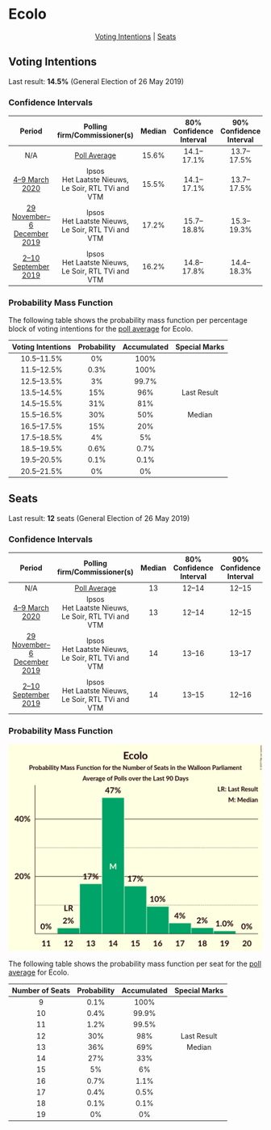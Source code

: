 # Ecolo

<p align="center"><a href="#voting-intentions">Voting Intentions</a> | <a href="#seats">Seats</a></p>

## Voting Intentions

Last result: **14.5%** (General Election of 26 May 2019)

### Confidence Intervals

| Period     | Polling firm/Commissioner(s) | Median | 80% Confidence Interval | 90% Confidence Interval | 95% Confidence Interval | 99% Confidence Interval |
|:----------:|:----------------:|:-----------:|:-----------------------:|:-----------------------:|:-----------------------:|:-----------------------:|
| N/A | [Poll Average](average.html) | 15.6% | 14.1–17.1% | 13.7–17.5% | 13.4–17.9% | 12.7–18.7% |
| [4–9 March 2020](2020-03-09-Ipsos.html) | Ipsos <br> Het Laatste Nieuws, Le Soir, RTL TVi and VTM | 15.5% | 14.1–17.1% | 13.7–17.5% | 13.4–17.9% | 12.7–18.7% |
| [29 November–6 December 2019](2019-12-06-Ipsos.html) | Ipsos <br> Het Laatste Nieuws, Le Soir, RTL TVi and VTM | 17.2% | 15.7–18.8% | 15.3–19.3% | 15.0–19.7% | 14.3–20.5% |
| [2–10 September 2019](2019-09-10-Ipsos.html) | Ipsos <br> Het Laatste Nieuws, Le Soir, RTL TVi and VTM | 16.2% | 14.8–17.8% | 14.4–18.3% | 14.1–18.7% | 13.4–19.4% |

### Probability Mass Function

The following table shows the probability mass function per percentage block of voting intentions for the [poll average](average.html) for Ecolo.

| Voting Intentions | Probability | Accumulated | Special Marks |
|:-----------------:|:-----------:|:-----------:|:-------------:|
| 10.5–11.5% | 0% | 100% |  |
| 11.5–12.5% | 0.3% | 100% |  |
| 12.5–13.5% | 3% | 99.7% |  |
| 13.5–14.5% | 15% | 96% | Last Result |
| 14.5–15.5% | 31% | 81% |  |
| 15.5–16.5% | 30% | 50% | Median |
| 16.5–17.5% | 15% | 20% |  |
| 17.5–18.5% | 4% | 5% |  |
| 18.5–19.5% | 0.6% | 0.7% |  |
| 19.5–20.5% | 0.1% | 0.1% |  |
| 20.5–21.5% | 0% | 0% |  |


## Seats

Last result: **12** seats (General Election of 26 May 2019)

### Confidence Intervals

| Period     | Polling firm/Commissioner(s) | Median | 80% Confidence Interval | 90% Confidence Interval | 95% Confidence Interval | 99% Confidence Interval |
|:----------:|:----------------:|:------:|:-----------------------:|:-----------------------:|:-----------------------:|:-----------------------:|
| N/A | [Poll Average](average.html) | 13 | 12–14 | 12–15 | 12–15 | 11–16 |
| [4–9 March 2020](2020-03-09-Ipsos.html) | Ipsos <br> Het Laatste Nieuws, Le Soir, RTL TVi and VTM | 13 | 12–14 | 12–15 | 12–15 | 11–16 |
| [29 November–6 December 2019](2019-12-06-Ipsos.html) | Ipsos <br> Het Laatste Nieuws, Le Soir, RTL TVi and VTM | 14 | 13–16 | 13–17 | 13–18 | 12–19 |
| [2–10 September 2019](2019-09-10-Ipsos.html) | Ipsos <br> Het Laatste Nieuws, Le Soir, RTL TVi and VTM | 14 | 13–15 | 12–16 | 12–16 | 12–18 |

### Probability Mass Function

![Graph with seats probability mass function not yet produced](average-seats-pmf-ecolo.png "Seats Probability Mass Function")

The following table shows the probability mass function per seat for the [poll average](average.html) for Ecolo.

| Number of Seats | Probability | Accumulated | Special Marks |
|:---------------:|:-----------:|:-----------:|:-------------:|
| 9 | 0.1% | 100% |  |
| 10 | 0.4% | 99.9% |  |
| 11 | 1.2% | 99.5% |  |
| 12 | 30% | 98% | Last Result |
| 13 | 36% | 69% | Median |
| 14 | 27% | 33% |  |
| 15 | 5% | 6% |  |
| 16 | 0.7% | 1.1% |  |
| 17 | 0.4% | 0.5% |  |
| 18 | 0.1% | 0.1% |  |
| 19 | 0% | 0% |  |


